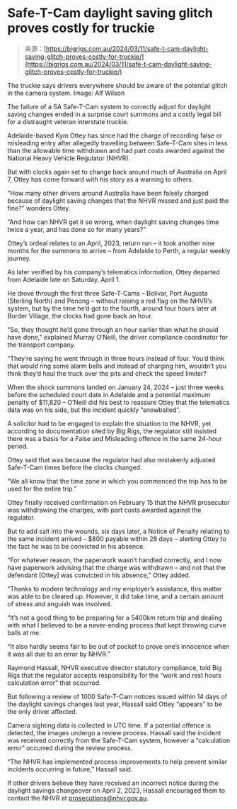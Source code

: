 <!--yml
category: 未分类
date: 2024-05-29 12:30:03
-->

# Safe-T-Cam daylight saving glitch proves costly for truckie

> 来源：[https://bigrigs.com.au/2024/03/11/safe-t-cam-daylight-saving-glitch-proves-costly-for-truckie/](https://bigrigs.com.au/2024/03/11/safe-t-cam-daylight-saving-glitch-proves-costly-for-truckie/)

The truckie says drivers everywhere should be aware of the potential glitch in the camera system. Image: Alf Wilson

The failure of a SA Safe-T-Cam system to correctly adjust for daylight saving changes ended in a surprise court summons and a costly legal bill for a distraught veteran interstate truckie.

Adelaide-based Kym Ottey has since had the charge of recording false or misleading entry after allegedly travelling between Safe-T-Cam sites in less than the allowable time withdrawn and had part costs awarded against the National Heavy Vehicle Regulator (NHVR).

But with clocks again set to change back around much of Australia on April 7, Ottey has come forward with his story as a warning to others.

“How many other drivers around Australia have been falsely charged because of daylight saving changes that the NHVR missed and just paid the fine?” wonders Ottey.

“And how can NHVR get it so wrong, when daylight saving changes time twice a year, and has done so for many years?”

Ottey’s ordeal relates to an April, 2023, return run – it took another nine months for the summons to arrive – from Adelaide to Perth, a regular weekly journey.

As later verified by his company’s telematics information, Ottey departed from Adelaide late on Saturday, April 1.

He drove through the first three Safe-T-Cams – Bolivar, Port Augusta (Sterling North) and Penong – without raising a red flag on the NHVR’s system, but by the time he’d got to the fourth, around four hours later at Border Village, the clocks had gone back an hour.

“So, they thought he’d gone through an hour earlier than what he should have done,” explained Murray O’Neill, the driver compliance coordinator for the transport company.

“They’re saying he went through in three hours instead of four. You’d think that would ring some alarm bells and instead of charging him, wouldn’t you think they’d haul the truck over the pits and check the speed limiter?

When the shock summons landed on January 24, 2024 – just three weeks before the scheduled court date in Adelaide and a potential maximum penalty of $11,820 – O’Neill did his best to reassure Ottey that the telematics data was on his side, but the incident quickly “snowballed”.

A solicitor had to be engaged to explain the situation to the NHVR, yet according to documentation sited by Big Rigs, the regulator still insisted there was a basis for a False and Misleading offence in the same 24-hour period.

Ottey said that was because the regulator had also mistakenly adjusted Safe-T-Cam times before the clocks changed.

“We all know that the time zone in which you commenced the trip has to be used for the entire trip.”

Ottey finally received confirmation on February 15 that the NHVR prosecutor was withdrawing the charges, with part costs awarded against the regulator.

But to add salt into the wounds, six days later, a Notice of Penalty relating to the same incident arrived – $800 payable within 28 days – alerting Ottey to the fact he was to be convicted in his absence.

“For whatever reason, the paperwork wasn’t handled correctly, and I now have paperwork advising that the charge was withdrawn – and not that the defendant [Ottey] was convicted in his absence,” Ottey added.

“Thanks to modern technology and my employer’s assistance, this matter was able to be cleared up. However, it did take time, and a certain amount of stress and anguish was involved.

“lt’s not a good thing to be preparing for a 5400km return trip and dealing with what I believed to be a never-ending process that kept throwing curve balls at me.

“It also hardly seems fair to be out of pocket to prove one’s innocence when it was all due to an error by NHVR.”

Raymond Hassall, NHVR executive director statutory compliance, told Big Rigs that the regulator accepts responsibility for the “work and rest hours calculation error” that occurred.

But following a review of 1000 Safe-T-Cam notices issued within 14 days of the daylight savings changes last year, Hassall said Ottey “appears” to be the only driver affected.

Camera sighting data is collected in UTC time. If a potential offence is detected, the images undergo a review process. Hassall said the incident was received correctly from the Safe-T-Cam system, however a “calculation error” occurred during the review process.

“The NHVR has implemented process improvements to help prevent similar incidents occurring in future,” Hassall said.

If other drivers believe they have received an incorrect notice during the daylight savings changeover on April 2, 2023, Hassall encouraged them to contact the NHVR at prosecutions@nhvr.gov.au.